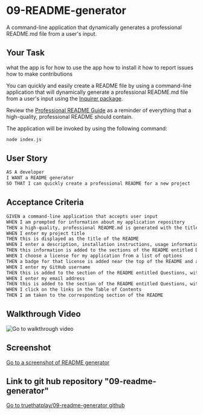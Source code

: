 # 09-README-generator

A command-line application that dynamically generates a professional README.md file from a user's input.

## Your Task

what the app is for
how to use the app
how to install it
how to report issues
how to make contributions

You can quickly and easily create a README file by using a command-line application that will dynamically generate a professional README.md file from a user's input using the [Inquirer package](https://www.npmjs.com/package/inquirer).

Review the [Professional README Guide](https://coding-boot-camp.github.io/full-stack/github/professional-readme-guide) as a reminder of everything that a high-quality, professional README should contain.

The application will be invoked by using the following command:

```bash
node index.js
```

## User Story

```md
AS A developer
I WANT a README generator
SO THAT I can quickly create a professional README for a new project
```

## Acceptance Criteria

```md
GIVEN a command-line application that accepts user input
WHEN I am prompted for information about my application repository
THEN a high-quality, professional README.md is generated with the title of my project and sections entitled Description, Table of Contents, Installation, Usage, License, Contributing, Tests, and Questions
WHEN I enter my project title
THEN this is displayed as the title of the README
WHEN I enter a description, installation instructions, usage information, contribution guidelines, and test instructions
THEN this information is added to the sections of the README entitled Description, Installation, Usage, Contributing, and Tests
WHEN I choose a license for my application from a list of options
THEN a badge for that license is added near the top of the README and a notice is added to the section of the README entitled License that explains which license the application is covered under
WHEN I enter my GitHub username
THEN this is added to the section of the README entitled Questions, with a link to my GitHub profile
WHEN I enter my email address
THEN this is added to the section of the README entitled Questions, with instructions on how to reach me with additional questions
WHEN I click on the links in the Table of Contents
THEN I am taken to the corresponding section of the README
```

## Walkthrough Video

![Go to walkthrough video](./README-screen-grab.gif)

## Screenshot

[Go to a screenshot of README generator](./images/screenshot.png)

## Link to git hub repository "09-readme-generator"

[Go to truethatplay/09-readme-generator github](https://github.com/truethatplaya/09-readme-generator.git)
